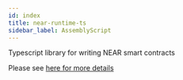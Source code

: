 ```yaml
---
id: index
title: near-runtime-ts
sidebar_label: AssemblyScript
---
```


Typescript library for writing NEAR smart contracts

Please see [here for more details](/docs/development/writing-smart-contracts)
